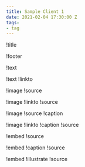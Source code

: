 ```yaml
---
title: Sample Client 1
date: 2021-02-04 17:30:00 Z
tags:
- tag
---
```


!title 

!footer  

!text   

!text
!linkto

!image
!source

!image
!linkto
!source

!image
!source
!caption

!image
!linkto
!caption
!source

!embed
!source

!embed
!caption
!source

!embed
!illustrate
!source